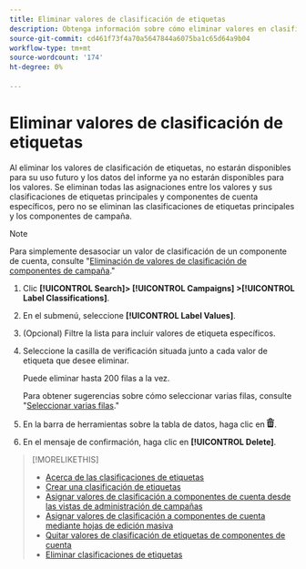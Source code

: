 ```yaml
---
title: Eliminar valores de clasificación de etiquetas
description: Obtenga información sobre cómo eliminar valores en clasificaciones de etiquetas.
source-git-commit: cd461f73f4a70a5647844a6075ba1c65d64a9b04
workflow-type: tm+mt
source-wordcount: '174'
ht-degree: 0%

---
```


# Eliminar valores de clasificación de etiquetas

Al eliminar los valores de clasificación de etiquetas, no estarán disponibles para su uso futuro y los datos del informe ya no estarán disponibles para los valores. Se eliminan todas las asignaciones entre los valores y sus clasificaciones de etiquetas principales y componentes de cuenta específicos, pero no se eliminan las clasificaciones de etiquetas principales y los componentes de campaña.

>[!NOTE]
>
>Para simplemente desasociar un valor de clasificación de un componente de cuenta, consulte &quot;[Eliminación de valores de clasificación de componentes de campaña](classification-values-remove.md).&quot;

1. Clic **[!UICONTROL Search]> [!UICONTROL Campaigns] >[!UICONTROL Label Classifications]**.

1. En el submenú, seleccione **[!UICONTROL Label Values]**.

1. (Opcional) Filtre la lista para incluir valores de etiqueta específicos.

1. Seleccione la casilla de verificación situada junto a cada valor de etiqueta que desee eliminar.

   Puede eliminar hasta 200 filas a la vez.

   Para obtener sugerencias sobre cómo seleccionar varias filas, consulte &quot;[Seleccionar varias filas](/help/search-social-commerce/common-tasks/navigation-editing-selection/multiple-rows-select.md).&quot;

1. En la barra de herramientas sobre la tabla de datos, haga clic en ![Eliminar](/help/search-social-commerce/assets/delete.png "Eliminar").

1. En el mensaje de confirmación, haga clic en **[!UICONTROL Delete]**.

>[!MORELIKETHIS]
>
>* [Acerca de las clasificaciones de etiquetas](classification-about.md)
>* [Crear una clasificación de etiquetas](classification-create.md)
>* [Asignar valores de clasificación a componentes de cuenta desde las vistas de administración de campañas](classification-values-assign-campaign-management.md)
>* [Asignar valores de clasificación a componentes de cuenta mediante hojas de edición masiva](classification-values-assign-bulksheets.md)
>* [Quitar valores de clasificación de etiquetas de componentes de cuenta](classification-values-remove.md)
>* [Eliminar clasificaciones de etiquetas](classification-delete.md)


